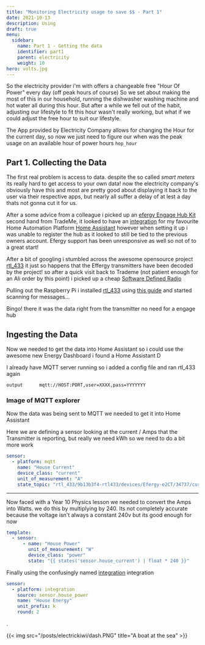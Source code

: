 ```yaml
---
title: "Monitoring Electricity usage to save $$ - Part 1"
date: 2021-10-13
description: Using 
draft: true
menu:
  sidebar:
    name: Part 1 - Getting the data
    identifier: part1
    parent: electricity
    weight: 10
hero: volts.jpg
---
```


So the electricity provider i'm with offers a changeable free "Hour Of Power" every day (off peak hours of course) So we set about making the most of this in our household, running the dishwasher washing machine and hot water all during this hour. But after a while we fell out of the habit, adjusting our lifestyle to fit this hour wasn't really working, but what if we could adjust the free hour to suit our lifestyle.

The App provided by Electricity Company allows for changing the Hour for the current day, so now we just need to figure our when was the peak usage on an available hour of power hours `hop_hour`

## Part 1. Collecting the Data 
The first real problem is access to data. despite the so called *smart meters* its really hard to get access to your own data! now the electricity company's obviously have this and most are pretty good about displaying it back to the user via their respective apps, but nearly all suffer a delay of at lest a day thats not gonna cut it for us.

After a some advice from a colleague i picked up an [efergy Engage Hub Kit](https://efergy.com/engage/) second hand from TradeMe, it looked to have an [integration](https://www.home-assistant.io/integrations/efergy/) for my favourite Home Automation Platform [Home Assistant](https://www.home-assistant.io/) however when setting it up i was unable to register the hub as it looked to still be tied to the previous owners account. Efergy support has been unresponsive as well so not of to a great start!

After a bit of googling i stumbled across the awesome opensource project [rtl_433](https://github.com/merbanan/rtl_433) it just so happens that the Effergy transmitters have been decoded by the project! so after a quick visit back to Trademe (not patient enough for an Ali order by this point) i picked up a cheap [Software Defined Radio](https://www.trademe.co.nz/a/marketplace/electronics-photography/home-audio/amplifiers-tuners/listing/329576599) 

Pulling out the Raspberry Pi i installed [rtl_433](https://github.com/merbanan/rtl_433) using [this guide](https://www.sensorsiot.org/install-rtl_433-for-a-sdr-rtl-dongle-on-a-raspberry-pi/) and started scanning for messages...


Bingo! there it was the data right from the transmitter no need for a engage hub

## Ingesting the Data
Now we needed to get the data into Home Assistant so i could use the awesome new Energy Dashboard i found a Home Assistant D

I already have MQTT server running so i added a config file and ran rtl_433 again
```
output      mqtt://HOST:PORT,user=XXXX,pass=YYYYYYY
```
### Image of MQTT explorer

Now the data was being sent to MQTT we needed to get it into Home Assistant

Here we are defining a sensor looking at the current / Amps that the Transmitter is reporting, but really we need kWh so we need to do a bit more work
```yml
sensor:
  - platform: mqtt
    name: "House Current"
    device_class: "current"
    unit_of_measurement: "A"
    state_topic: "rtl_433/9b13b3f4-rtl433/devices/Efergy-e2CT/34737/current"
```

---


Now faced with a Year 10 Physics lesson we needed to convert the Amps into Watts. we do this by multiplying by 240. 
Its not completely accurate because the voltage isn't always a constant 240v but its good enough for now

```yml
template:
  - sensor:
      - name: "House Power"
        unit_of_measurement: "W"
        device_class: "power"
        state: "{{ states('sensor.house_current') | float * 240 }}"
```

Finally using the confusingly named [integration](https://www.home-assistant.io/integrations/integration/) integration

```yml
sensor:
  - platform: integration
    source: sensor.house_power
    name: "House Energy"
    unit_prefix: k
    round: 2

```

.





{{< img src="/posts/electrickiwi/dash.PNG" title="A boat at the sea" >}}
